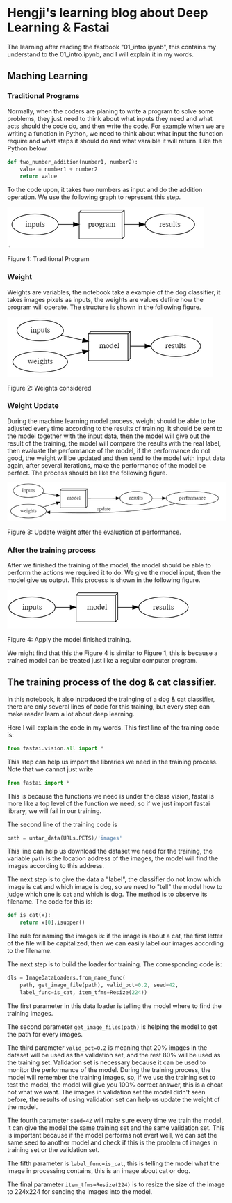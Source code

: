 # Hengji's learning blog about Deep Learning & Fastai

The learning after reading the fastbook "01_intro.ipynb", this contains my understand to the 01_intro.ipynb, and I will explain it in my words.

## Maching Learning

### Traditional Programs

Normally, when the coders are planing to write a program to solve some problems, they just need to think about what inputs they need and what acts should the code do, and then write the code. For example when we are writing a function in Python, we need to think about what input the function require and what steps it should do and what varaible it will return. Like the Python below.

```python
def two_number_addition(number1, number2):
    value = number1 + number2
    return value
```
To the code upon, it takes two numbers as input and do the addition operation. We use the following graph to represent this step.

![Program](image1.png)

Figure 1: Traditional Program

### Weight

Weights are variables, the notebook take a example of the dog classifier, it takes images pixels as inputs, the weights are values define how the program will operate. The structure is shown in the following figure.

![Weight](image2.png)

Figure 2: Weights considered

### Weight Update
During the machine learning model process, weight should be able to be adjusted every time according to the results of training. It should be sent to the model together with the input data, then the model will give out the result of the training, the model will compare the results with the real label, then evaluate the performance of the model, if the performance do not good, the weight will be updated and then send to the model with input data again, after several iterations, make the performance of the model be perfect. The process should be like the following figure.

![Weight-update](image3.png)

Figure 3: Update weight after the evaluation of performance.

### After the training process

After we finished the training of the model, the model should be able to perform the actions we required it to do. We give the model input, then the model give us output. This process is shown in the following figure.

![After-trainging](image4.png)

Figure 4: Apply the model finished training.

We might find that this the Figure 4 is similar to Figure 1, this is because a trained model can be treated just like a regular computer program.


## The training process of the dog & cat classifier.

In this notebook, it also introduced the trainging of a dog & cat classifier, there are only several lines of code for this training, but every step can make reader learn a lot about deep learning.

Here I will explain the code in my words. This first line of the training code is:

```python
from fastai.vision.all import *
```

This step can help us import the libraries we need in the training process. Note that we cannot just write 

```python
from fastai import *
```

This is because the functions we need is under the class vision, fastai is more like a top level of the function we need, so if we just import fastai library, we will fail in our training.

The second line of the training code is 

```python
path = untar_data(URLs.PETS)/'images'
```
This line can help us download the dataset we need for the training, the variable `path` is the location address of the images, the model will find the images according to this address.

The next step is to give the data a "label", the classifier do not know which image is cat and which image is dog, so we need to "tell" the model how to judge which one is cat and which is dog. The method is to observe its filename. The code for this is:

```python
def is_cat(x):
    return x[0].isupper()
```

The rule for naming the images is: if the image is about a cat, the first letter of the file will be capitalized, then we can easily label our images according to the filename.

The next step is to build the loader for training. The corresponding code is:

```python
dls = ImageDataLoaders.from_name_func(
    path, get_image_file(path), valid_pct=0.2, seed=42,
    label_func=is_cat, item_tfms=Resize(224))
```

The first parameter in this data loader is telling the model where to find the training images.

The second parameter `get_image_files(path)` is helping the model to get the path for every images.

The third parameter `valid_pct=0.2` is meaning that 20% images in the dataset will be used as the validation set, and the rest 80% will be used as the training set. Validation set is necessary because it can be used to monitor the performance of the model. During the training process, the model will remember the training images, so, if we use the training set to test the model, the model will give you 100% correct answer, this is a cheat not what we want. The images in validation set the model didn't seen before, the results of using validation set can help us update the weight of the model.

The fourth parameter `seed=42` will make sure every time we train the model, it can give the model the same training set and the same validation set. This is important because if the model performs not evert well, we can set the same seed to another model and check if this is the problem of images in training set or the validation set.

The fifth parameter is `label_func=is_cat`, this is telling the model what the image in processing contains, this is an image about cat or dog. 

The final parameter `item_tfms=Resize(224)` is to resize the size of the image to 224x224 for sending the images into the model.



































